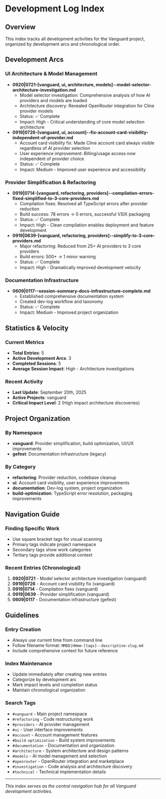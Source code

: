# Development Log Index

## Overview
This index tracks all development activities for the Vanguard project, organized by development arcs and chronological order.

## Development Arcs

### UI Architecture & Model Management
- **0920|0721-[vanguard, ui, architecture, models]--model-selector-architecture-investigation.md**
  - Model selector investigation: Comprehensive analysis of how AI providers and models are loaded
  - Architecture discovery: Revealed OpenRouter integration for Cline provider models
  - Status: ✅ Complete
  - Impact: High - Critical understanding of core model selection architecture
- **0919|0726-[vanguard, ui, account]--fix-account-card-visibility-independent-of-provider.md**
  - Account card visibility fix: Made Cline account card always visible regardless of AI provider selection
  - User experience improvement: Billing/usage access now independent of provider choice
  - Status: ✅ Complete
  - Impact: Medium - Improved user experience and accessibility

### Provider Simplification & Refactoring
- **0919|0714-[vanguard, refactoring, providers]--compilation-errors-fixed-simplified-to-3-core-providers.md**
  - Compilation fixes: Resolved all TypeScript errors after provider reduction
  - Build success: 78 errors → 0 errors, successful VSIX packaging
  - Status: ✅ Complete
  - Impact: High - Clean compilation enables deployment and feature development
- **0919|0639-[vanguard, refactoring, providers]--simplify-to-3-core-providers.md**
  - Major refactoring: Reduced from 25+ AI providers to 3 core providers
  - Build errors: 500+ → 1 minor warning
  - Status: ✅ Complete
  - Impact: High - Dramatically improved development velocity

### Documentation Infrastructure
- **0609|0117--session-summary-docs-infrastructure-complete.md**
  - Established comprehensive documentation system
  - Created dev-log workflow and taxonomy
  - Status: ✅ Complete
  - Impact: Medium - Improved project organization

## Statistics & Velocity

### Current Metrics
- **Total Entries**: 5
- **Active Development Arcs**: 3
- **Completed Sessions**: 5
- **Average Session Impact**: High - Architecture investigations

### Recent Activity
- **Last Update**: September 20th, 2025
- **Active Projects**: vanguard
- **Critical Impact Level**: 2 (High impact architecture discoveries)

## Project Organization

### By Namespace
- **vanguard**: Provider simplification, build optimization, UI/UX improvements
- **gefest**: Documentation infrastructure (legacy)

### By Category
- **refactoring**: Provider reduction, codebase cleanup
- **ui**: Account card visibility, user experience improvements
- **documentation**: Dev-log system, project organization
- **build-optimization**: TypeScript error resolution, packaging improvements

## Navigation Guide

### Finding Specific Work
- Use square bracket tags for visual scanning
- Primary tags indicate project namespace
- Secondary tags show work categories
- Tertiary tags provide additional context

### Recent Entries (Chronological)
1. **0920|0721** - Model selector architecture investigation (vanguard)
2. **0919|0726** - Account card visibility fix (vanguard)
3. **0919|0714** - Compilation fixes (vanguard)
4. **0919|0639** - Provider simplification (vanguard)
5. **0609|0117** - Documentation infrastructure (gefest)

## Guidelines

### Entry Creation
- Always use current time from command line
- Follow filename format: `MMDD|HHmm-[tags]--descriptive-slug.md`
- Include comprehensive context for future reference

### Index Maintenance
- Update immediately after creating new entries
- Categorize by development arc
- Mark impact levels and completion status
- Maintain chronological organization

### Search Tags
- `#vanguard` - Main project namespace
- `#refactoring` - Code restructuring work
- `#providers` - AI provider management
- `#ui` - User interface improvements
- `#account` - Account management features
- `#build-optimization` - Build system improvements
- `#documentation` - Documentation and organization
- `#architecture` - System architecture and design patterns
- `#models` - AI model management and selection
- `#openrouter` - OpenRouter integration and marketplace
- `#investigation` - Code analysis and architecture discovery
- `#technical` - Technical implementation details

---
*This index serves as the central navigation hub for all Vanguard development activities.*
